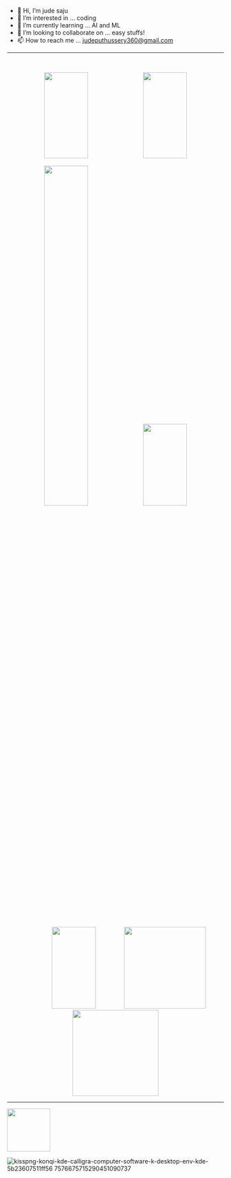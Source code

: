 - 👋 Hi, I’m jude saju
- 👀 I’m interested in ... coding
- 🌱 I’m currently learning ... AI and ML
- 💞️ I’m looking to collaborate on ... easy stuffs!
- 📫 How to reach me ... judeputhussery360@gmail.com
<hr>
<br>
<div align="center">
  
  <p fload="left">
    <img src="https://media.giphy.com/media/xULW8l2gXuRPmsQe8U/giphy.gif" width="45%" height="200" />
    <img src="https://media.giphy.com/media/xULW8l2gXuRPmsQe8U/giphy.gif" width="45%" height="200" />
  </p>
  
  <p fload="left">
    <img src="http://github-readme-streak-stats.herokuapp.com?user=jude7733&theme=merko" width="45%" />
    <img src="https://media.giphy.com/media/xULW8l2gXuRPmsQe8U/giphy.gif" width="45%" height="190" />
  </p>

  <p fload="left">
    <img src="https://media.giphy.com/media/xULW8l2gXuRPmsQe8U/giphy.gif" width="45%" height="190" />
    <img src="https://github-readme-stats.vercel.app/api/top-langs/?username=jude7733&theme=merko&hide=Powershell" height="190" />
    <img src="https://media.giphy.com/media/KzJkzjggfGN5Py6nkT/giphy.gif" height="200" />
  </p>
</div>

<hr>
<img width ="100" height="100" src="https://github.com/jude7733/jude7733/assets/93538042/aab50d9c-21f7-45ed-b82f-7637d8bbcc00">

![kisspng-konqi-kde-calligra-computer-software-k-desktop-env-kde-5b23607511ff56 7576675715290451090737](https://github.com/jude7733/jude7733/assets/93538042/68b77249-398a-4eb8-8aa9-35cf29811983)


<!---
jude7733/jude7733 is a ✨ special ✨ repository because its `README.md` (this file) appears on your GitHub profile.
You can click the Preview link to take a look at your changes.
--->
